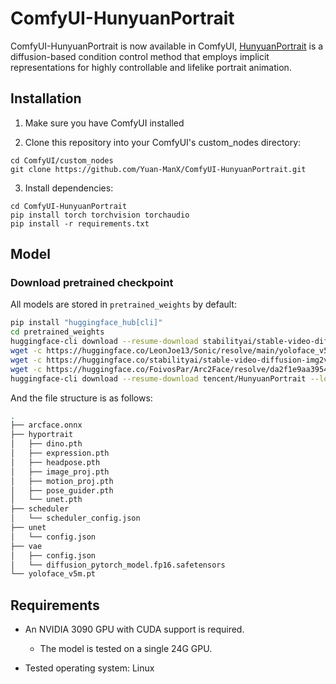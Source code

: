 # ComfyUI-HunyuanPortrait

ComfyUI-HunyuanPortrait is now available in ComfyUI, [HunyuanPortrait](https://github.com/Tencent-Hunyuan/HunyuanPortrait) is a diffusion-based condition control method that employs implicit representations for highly controllable and lifelike portrait animation. 


## Installation

1. Make sure you have ComfyUI installed

2. Clone this repository into your ComfyUI's custom_nodes directory:
```
cd ComfyUI/custom_nodes
git clone https://github.com/Yuan-ManX/ComfyUI-HunyuanPortrait.git
```

3. Install dependencies:
```
cd ComfyUI-HunyuanPortrait
pip install torch torchvision torchaudio
pip install -r requirements.txt
```


## Model

### Download pretrained checkpoint

All models are stored in `pretrained_weights` by default:
```bash
pip install "huggingface_hub[cli]"
cd pretrained_weights
huggingface-cli download --resume-download stabilityai/stable-video-diffusion-img2vid-xt --local-dir . --include "*.json"
wget -c https://huggingface.co/LeonJoe13/Sonic/resolve/main/yoloface_v5m.pt
wget -c https://huggingface.co/stabilityai/stable-video-diffusion-img2vid-xt/resolve/main/vae/diffusion_pytorch_model.fp16.safetensors -P vae
wget -c https://huggingface.co/FoivosPar/Arc2Face/resolve/da2f1e9aa3954dad093213acfc9ae75a68da6ffd/arcface.onnx
huggingface-cli download --resume-download tencent/HunyuanPortrait --local-dir hyportrait
```

And the file structure is as follows:
```bash
.
├── arcface.onnx
├── hyportrait
│   ├── dino.pth
│   ├── expression.pth
│   ├── headpose.pth
│   ├── image_proj.pth
│   ├── motion_proj.pth
│   ├── pose_guider.pth
│   └── unet.pth
├── scheduler
│   └── scheduler_config.json
├── unet
│   └── config.json
├── vae
│   ├── config.json
│   └── diffusion_pytorch_model.fp16.safetensors
└── yoloface_v5m.pt
```


## Requirements

* An NVIDIA 3090 GPU with CUDA support is required. 
  * The model is tested on a single 24G GPU.
 
* Tested operating system: Linux

